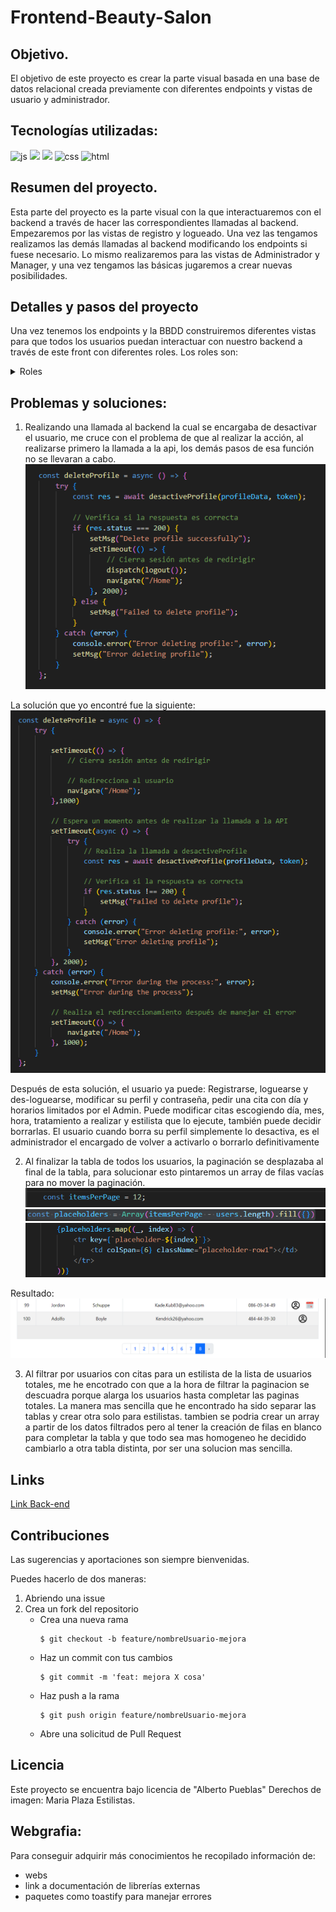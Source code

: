 # Frontend-Beauty-Salon

## Objetivo.

El objetivo de este proyecto es crear la parte visual basada en una base de datos relacional creada previamente con diferentes endpoints y vistas de usuario y administrador.

## Tecnologías utilizadas:

![js](https://img.shields.io/badge/JavaScript-yellow?logo=JavaScript) ![](https://img.shields.io/badge/React-ligthblue?logo=React) ![](https://img.shields.io/badge/Redux-purple?logo=Redux) ![css](https://img.shields.io/badge/CSS3-blue?logo=CSS3) ![html](https://img.shields.io/badge/html5-orange?logo=html5)

## Resumen del proyecto.

Esta parte del proyecto es la parte visual con la que interactuaremos con el backend a través de hacer las correspondientes llamadas al backend. 
Empezaremos por las vistas de registro y logueado. Una vez las tengamos realizamos las demás llamadas al backend modificando los endpoints si fuese necesario.
Lo mismo realizaremos para las vistas de Administrador y Manager, y una vez tengamos las básicas jugaremos a crear nuevas posibilidades.

## Detalles y pasos del proyecto

Una vez tenemos los endpoints y la BBDD construiremos diferentes vistas para que todos los usuarios puedan interactuar con nuestro backend a través de este front con diferentes roles. Los roles son:</br>
<details>
<summary>Roles</summary>


## Rol 1: Admin
El Administrador tiene acceso a todos los rincones y puede realizar diversas acciones:</br>

-Visualizar a todos los usuarios y sus citas pudiendo borrar las citas y usuarios, pudiendo solo desactivar y activar usuarios.</br>
También puede ver su perfil y modificarlo a demás puede también ver todos los estilistas, desactivar y activar su perfil o borrarlo.</br> 
Tiene a su disposición una lista con todas las citas con información detallada. Puede crear, modificar y borrar tratamientos.

## Rol 2: Manager o estilista
El Estilista tiene el acceso algo restringido a diferencia del Administrador, ellos solo pueden visualizar las citas que tienen en su agenda,
y también pueden crear, modificar o borrar tratamientos. Tienen acceso a su perfil y la posibilidad de crearse una cita, modificarla o borrarla al igual que el perfil.

## Rol 3: User o Cliente

El usuario puede estar ya en la base de datos o registrarse. Puede editar sus datos de usuario,
pedir cita a través de un day picker con horas y días restringidos al impuesto por el admin,
para crear la cita debe escoger un estilista y un tratamiento. posteriormente, puede editarla o borrarla.
Puede ver una lista con sus citas y desactivar su usuario si así lo requiere.

</details>

## Problemas y soluciones:

1. Realizando una llamada al backend la cual se encargaba de desactivar el usuario, me cruce con el problema de que al realizar la acción, al realizarse primero la llamada a la api, los demás pasos de esa función no se llevaran a cabo. </br>
![alt text](<Captura de pantalla 2024-05-18 025359.png>) </br>

La solución que yo encontré fue la siguiente: </br>
![alt text](image.png)

Después de esta solución, el usuario ya puede: Registrarse, loguearse y des-loguearse,
modificar su perfil y contraseña, pedir una cita con día y horarios limitados por el Admin. Puede modificar citas escogiendo día, mes, hora, tratamiento a realizar y estilista que lo ejecute, también puede decidir borrarlas. El usuario cuando borra su perfil simplemente lo desactiva, es el administrador el encargado de volver a activarlo o borrarlo definitivamente

2. Al finalizar la tabla de todos los usuarios, la paginación se desplazaba al final de la tabla, para solucionar esto pintaremos un array de filas vacías para no mover la paginación.
![alt text](image-1.png) </br>
![alt text](image-2.png) </br>
![alt text](image-3.png) </br>

Resultado: </br>
![alt text](image-4.png)

3. Al filtrar por usuarios con citas para un estilista de la lista de usuarios totales, me he encotrado con que a la hora de filtrar la paginacion se descuadra porque alarga los usuarios hasta completar las paginas totales.
La manera mas sencilla que he encontrado ha sido separar las tablas y crear otra solo para estilistas. tambien se podria crear un array a partir de los datos filtrados pero al tener la creación de filas en blanco para completar la tabla y que todo sea mas homogeneo he decidido cambiarlo a otra tabla distinta, por ser una solucion mas sencilla.

## Links 

[Link Back-end](https://github.com/AlbertoPueblas/Backend-Beauty-salon)

## Contribuciones
Las sugerencias y aportaciones son siempre bienvenidas.  

Puedes hacerlo de dos maneras:

1. Abriendo una issue
2. Crea un fork del repositorio
    - Crea una nueva rama  
        ```
        $ git checkout -b feature/nombreUsuario-mejora
        ```
    - Haz un commit con tus cambios 
        ```
        $ git commit -m 'feat: mejora X cosa'
        ```
    - Haz push a la rama 
        ```
        $ git push origin feature/nombreUsuario-mejora
        ```
    - Abre una solicitud de Pull Request

## Licencia
Este proyecto se encuentra bajo licencia de "Alberto Pueblas"
Derechos de imagen: Maria Plaza Estilistas.

## Webgrafia:
Para conseguir adquirir más conocimientos he recopilado información de:
- webs
- link a documentación de librerías externas
- paquetes como toastify para manejar errores